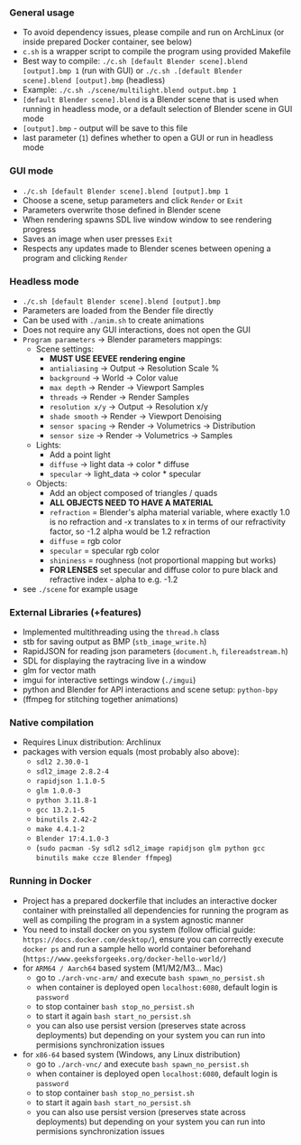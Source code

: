 ### General usage
- To avoid dependency issues, please compile and run on ArchLinux (or inside prepared Docker container, see below)
- `c.sh` is a wrapper script to compile the program using provided Makefile
- Best way to compile: `./c.sh [default Blender scene].blend [output].bmp 1` (run with GUI) or `./c.sh .[default Blender scene].blend [output].bmp` (headless)
- Example: `./c.sh ./scene/multilight.blend output.bmp 1`
- `[default Blender scene].blend` is a Blender scene that is used when running in headless mode, or a default selection of Blender scene in GUI mode
- `[output].bmp` - output will be save to this file
- last parameter (`1`) defines whether to open a GUI or run in headless mode

### GUI mode
- `./c.sh [default Blender scene].blend [output].bmp 1`
- Choose a scene, setup parameters and click `Render` or `Exit`
- Parameters overwrite those defined in Blender scene
- When rendering spawns SDL live window window to see rendering progress
- Saves an image when user presses `Exit`
- Respects any updates made to Blender scenes between opening a program and clicking `Render`

### Headless mode
- `./c.sh [default Blender scene].blend [output].bmp`
- Parameters are loaded from the Bender file directly
- Can be used with `./anim.sh` to create animations
- Does not require any GUI interactions, does not open the GUI
- `Program parameters` -> Blender parameters mappings:
  - Scene settings:
    - **MUST USE EEVEE rendering engine**
    - `antialiasing` -> Output -> Resolution Scale %
    - `background` -> World -> Color value
    - `max depth` -> Render -> Viewport Samples
    - `threads` -> Render -> Render Samples
    - `resolution x/y` -> Output -> Resolution x/y
    - `shade smooth` -> Render -> Viewport Denoising
    - `sensor spacing` -> Render -> Volumetrics -> Distribution
    - `sensor size` -> Render -> Volumetrics -> Samples
  - Lights:
    - Add a point light
    - `diffuse` -> light data -> color * diffuse
    - `specular` -> light_data -> color * specular
  - Objects:
    - Add an object composed of triangles / quads
    - **ALL OBJECTS NEED TO HAVE A MATERIAL**
    - `refraction` = Blender's alpha material variable, where exactly 1.0 is no refraction and -x translates to x in terms of our refractivity factor, so -1.2 alpha would be 1.2 refraction
    - `diffuse` = rgb color
    - `specular` = specular rgb color
    - `shininess` = roughness (not proportional mapping but works)
    - **FOR LENSES** set specular and diffuse color to pure black and refractive index - alpha to e.g. -1.2
- see `./scene` for example usage

### External Libraries (+features)
- Implemented multithreading using the `thread.h` class
- stb for saving output as BMP (`stb_image_write.h`)
- RapidJSON for reading json parameters (`document.h`, `filereadstream.h`)
- SDL for displaying the raytracing live in a window
- glm for vector math
- imgui for interactive settings window (`./imgui`)
- python and Blender for API interactions and scene setup: `python-bpy`
- (ffmpeg for stitching together animations)

### Native compilation
- Requires Linux distribution: Archlinux
- packages with version equals (most probably also above):
  - `sdl2 2.30.0-1`
  - `sdl2_image 2.8.2-4`
  - `rapidjson 1.1.0-5`
  - `glm 1.0.0-3`
  - `python 3.11.8-1`
  - `gcc 13.2.1-5`
  - `binutils 2.42-2`
  - `make 4.4.1-2`
  - `Blender 17:4.1.0-3`
  - (`sudo pacman -Sy sdl2 sdl2_image rapidjson glm python gcc binutils make ccze Blender ffmpeg`)

### Running in Docker
- Project has a prepared dockerfile that includes an interactive docker container with preinstalled all dependencies for running the program as well as compiling the program in a system agnostic manner
- You need to install docker on you system (follow official guide: `https://docs.docker.com/desktop/`), ensure you can correctly execute `docker ps` and run a sample hello world container beforehand (`https://www.geeksforgeeks.org/docker-hello-world/`)
- for `ARM64 / Aarch64` based system (M1/M2/M3... Mac)
  - go to `./arch-vnc-arm/` and execute `bash spawn_no_persist.sh`
  - when container is deployed open `localhost:6080`, default login is `password`
  - to stop container `bash stop_no_persist.sh`
  - to start it again `bash start_no_persist.sh`
  - you can also use persist version (preserves state across deployments) but depending on your system you can run into permisions synchronization issues
- for `x86-64` based system (Windows, any Linux distribution)
  - go to `./arch-vnc/` and execute `bash spawn_no_persist.sh`
  - when container is deployed open `localhost:6080`, default login is `password`
  - to stop container `bash stop_no_persist.sh`
  - to start it again `bash start_no_persist.sh`
  - you can also use persist version (preserves state across deployments) but depending on your system you can run into permisions synchronization issues